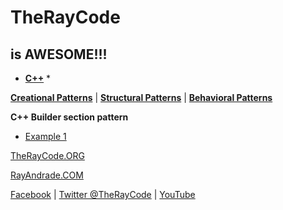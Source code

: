 # TheRayCode
## is AWESOME!!!

* **[C++](../README.md)** * 

**[Creational Patterns](../README.md)** | **[Structural Patterns](./Structural/README.md)** | **[Behavioral Patterns](./Behavioral/README.md)**


**C++ Builder section pattern**

* [Example 1](./BR1/README.md)


[TheRayCode.ORG](https://www.TheRayCode.org)

[RayAndrade.COM](https://www.RayAndrade.com)


[Facebook](https://www.facebook.com/TheRayCode/) | [Twitter @TheRayCode](https://www.twitter.com/TheRayCode/) | [YouTube](https://www.youtube.com/AndradeRay/)

